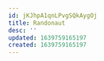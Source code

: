 ```yaml
---
id: jKJhpA1qnLPvgSQkAygOj
title: Randonaut
desc: ''
updated: 1639759165197
created: 1639759165197
---
```


